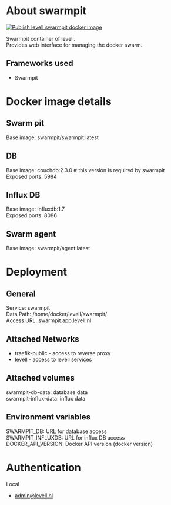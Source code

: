 # About swarmpit   
[![Publish levell swarmpit docker image](https://github.com/jimmylevell/swarmpit/actions/workflows/action.yml/badge.svg)](https://github.com/jimmylevell/swarmpit/actions/workflows/action.yml)  

Swarmpit container of levell.  
Provides web interface for managing the docker swarm.  

## Frameworks used
- Swarmpit 

# Docker image details 
## Swarm pit
Base image: swarmpit/swarmpit:latest

## DB
Base image: couchdb:2.3.0     # this version is required by swarmpit   
Exposed ports: 5984  

## Influx DB
Base image: influxdb:1.7  
Exposed ports: 8086  

## Swarm agent
Base image: swarmpit/agent:latest  

# Deployment
## General
Service: swarmpit  
Data Path: /home/docker/levell/swarmpit/  
Access URL: swarmpit.app.levell.nl  

## Attached Networks
- traefik-public - access to reverse proxy
- levell - access to levell services

## Attached volumes
swarmpit-db-data: database data  
swarmpit-influx-data: influx data  

## Environment variables 
SWARMPIT_DB: URL for database access  
SWARMPIT_INFLUXDB: URL for influx DB access  
DOCKER_API_VERSION: Docker API version (docker version)  

# Authentication
Local  
- admin@levell.nl

